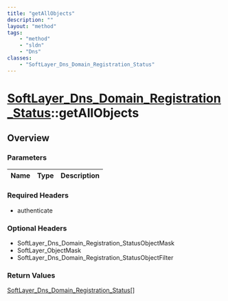 ```yaml
---
title: "getAllObjects"
description: ""
layout: "method"
tags:
    - "method"
    - "sldn"
    - "Dns"
classes:
    - "SoftLayer_Dns_Domain_Registration_Status"
---
```

# [SoftLayer_Dns_Domain_Registration_Status](/reference/services/SoftLayer_Dns_Domain_Registration_Status)::getAllObjects




## Overview 


### Parameters 
|Name | Type | Description |
| --- | --- | --- |


### Required Headers
* authenticate

### Optional Headers
* SoftLayer_Dns_Domain_Registration_StatusObjectMask
* SoftLayer_ObjectMask
* SoftLayer_Dns_Domain_Registration_StatusObjectFilter

### Return Values
<a href='/reference/datatypes/SoftLayer_Dns_Domain_Registration_Status'>SoftLayer_Dns_Domain_Registration_Status[] </a>

